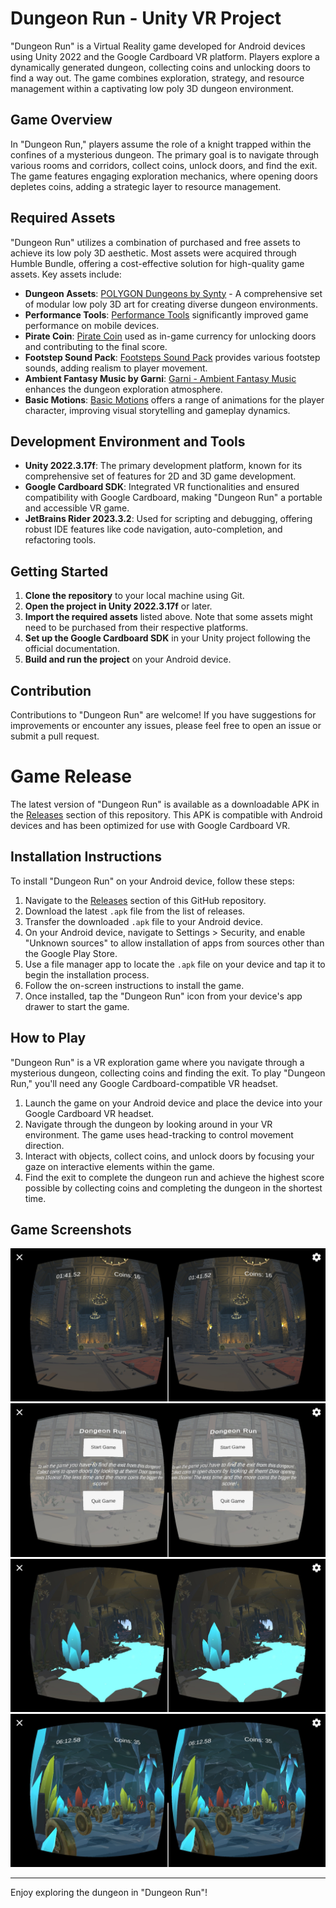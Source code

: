 # Dungeon Run - Unity VR Project

"Dungeon Run" is a Virtual Reality game developed for Android devices using Unity 2022 and the Google Cardboard VR platform. Players explore a dynamically generated dungeon, collecting coins and unlocking doors to find a way out. The game combines exploration, strategy, and resource management within a captivating low poly 3D dungeon environment.

## Game Overview

In "Dungeon Run," players assume the role of a knight trapped within the confines of a mysterious dungeon. The primary goal is to navigate through various rooms and corridors, collect coins, unlock doors, and find the exit. The game features engaging exploration mechanics, where opening doors depletes coins, adding a strategic layer to resource management.

## Required Assets

"Dungeon Run" utilizes a combination of purchased and free assets to achieve its low poly 3D aesthetic. Most assets were acquired through Humble Bundle, offering a cost-effective solution for high-quality game assets. Key assets include:

- **Dungeon Assets**: [POLYGON Dungeons by Synty](https://assetstore.unity.com/packages/3d/environments/dungeons/polygon-dungeons-low-poly-3d-art-by-synty-102677) - A comprehensive set of modular low poly 3D art for creating diverse dungeon environments.
- **Performance Tools**: [Performance Tools](https://assetstore.unity.com/packages/tools/utilities/performance-tools-80534#description) significantly improved game performance on mobile devices.
- **Pirate Coin**: [Pirate Coin](https://assetstore.unity.com/packages/3d/props/pirate-coin-207743) used as in-game currency for unlocking doors and contributing to the final score.
- **Footstep Sound Pack**: [Footsteps Sound Pack](https://assetstore.unity.com/packages/audio/sound-fx/foley/footsteps-sound-pack-165660) provides various footstep sounds, adding realism to player movement.
- **Ambient Fantasy Music by Garni**: [Garni - Ambient Fantasy Music](https://assetstore.unity.com/packages/audio/ambient/fantasy/garni-ambient-fantasy-music-228355) enhances the dungeon exploration atmosphere.
- **Basic Motions**: [Basic Motions](https://assetstore.unity.com/packages/3d/animations/basic-motions-157744) offers a range of animations for the player character, improving visual storytelling and gameplay dynamics.

## Development Environment and Tools

- **Unity 2022.3.17f**: The primary development platform, known for its comprehensive set of features for 2D and 3D game development.
- **Google Cardboard SDK**: Integrated VR functionalities and ensured compatibility with Google Cardboard, making "Dungeon Run" a portable and accessible VR game.
- **JetBrains Rider 2023.3.2**: Used for scripting and debugging, offering robust IDE features like code navigation, auto-completion, and refactoring tools.

## Getting Started

1. **Clone the repository** to your local machine using Git.
2. **Open the project in Unity 2022.3.17f** or later.
3. **Import the required assets** listed above. Note that some assets might need to be purchased from their respective platforms.
4. **Set up the Google Cardboard SDK** in your Unity project following the official documentation.
5. **Build and run the project** on your Android device.

## Contribution

Contributions to "Dungeon Run" are welcome! If you have suggestions for improvements or encounter any issues, please feel free to open an issue or submit a pull request.

# Game Release

The latest version of "Dungeon Run" is available as a downloadable APK in the [Releases](https://github.com/Manchov/Dungeon_Run_VR/releases) section of this repository. This APK is compatible with Android devices and has been optimized for use with Google Cardboard VR.

## Installation Instructions

To install "Dungeon Run" on your Android device, follow these steps:

1. Navigate to the [Releases](https://github.com/Manchov/Dungeon_Run_VR/releases) section of this GitHub repository.
2. Download the latest `.apk` file from the list of releases.
3. Transfer the downloaded `.apk` file to your Android device.
4. On your Android device, navigate to Settings > Security, and enable "Unknown sources" to allow installation of apps from sources other than the Google Play Store.
5. Use a file manager app to locate the `.apk` file on your device and tap it to begin the installation process.
6. Follow the on-screen instructions to install the game.
7. Once installed, tap the "Dungeon Run" icon from your device's app drawer to start the game.

## How to Play

"Dungeon Run" is a VR exploration game where you navigate through a mysterious dungeon, collecting coins and finding the exit. To play "Dungeon Run," you'll need any Google Cardboard-compatible VR headset.

1. Launch the game on your Android device and place the device into your Google Cardboard VR headset.
2. Navigate through the dungeon by looking around in your VR environment. The game uses head-tracking to control movement direction.
3. Interact with objects, collect coins, and unlock doors by focusing your gaze on interactive elements within the game.
4. Find the exit to complete the dungeon run and achieve the highest score possible by collecting coins and completing the dungeon in the shortest time.

## Game Screenshots

![Main Hall](images/img_2.jpg)
![Main menu](images/img_4.jpg)
![Crystal water cave](images/img_1.jpg)
![Crystal cave](images/img_3.jpg)


---

Enjoy exploring the dungeon in "Dungeon Run"!
